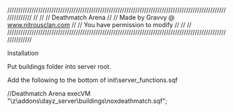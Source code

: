   //////////////////////////////////////////////////////////////////////////////////////////////////////////////
  //                                                                                                          //
  //                                              Deathmatch Arena                                            //
  //                                      Made by Gravvy @ www.nitrousclan.com                                //
  //                                        You have permission to modify                                     //
  //                                                                                                          //
  //////////////////////////////////////////////////////////////////////////////////////////////////////////////


Installation

Put buildings folder into server root.

Add the following to the bottom of init\server_functions.sqf

//Deathmatch Arena
execVM "\z\addons\dayz_server\buildings\noxdeathmatch.sqf";
